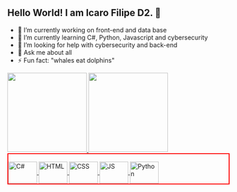## Hello World! I am Icaro Filipe D2. 👋

- 🔭 I’m currently working on front-end and data base
- 🌱 I’m currently learning C#, Python, Javascript and 
cybersecurity
- 🤔 I’m looking for help with cybersecurity and back-end
- 💬 Ask me about all
- ⚡ Fun fact: "whales eat dolphins"

<div>
  <a href="https://github.com/IcaroFilipeD2">
  <img height="180em" src="https://github-readme-stats.vercel.app/api?username=IcaroFilipeD2&theme=midnight-purple&show_icons=true"/>
  <img height="180em" src="https://github-readme-stats.vercel.app/api/top-langs/?username=IcaroFilipeD2&layout=compact&theme=midnight-purple"/>
</div>

<div style="border: 2px solid red"><br>
  <img align="center" alt="C#" height="50" width="65" src="https://cdn.jsdelivr.net/gh/devicons/devicon/icons/csharp/csharp-original.svg" />
  <img align="center" alt="HTML" height="50" width="65" src="https://cdn.jsdelivr.net/gh/devicons/devicon/icons/html5/html5-original.svg" />
  <img align="center" alt="CSS" height="50" width="65" src="https://cdn.jsdelivr.net/gh/devicons/devicon/icons/css3/css3-original.svg" />
  <img align="center" alt="JS" height="50" width="65" src="https://cdn.jsdelivr.net/gh/devicons/devicon/icons/javascript/javascript-original.svg" />
  <img align="center" alt="Python" height="50" width="65" src="https://cdn.jsdelivr.net/gh/devicons/devicon/icons/python/python-original.svg" />
</div>
